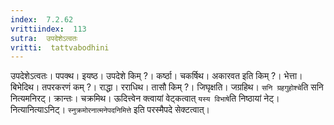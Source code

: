 ```yaml
---
index:  7.2.62
vrittiindex:  113
sutra:  उपदेशेऽत्वतः
vritti:  tattvabodhini 
---
```


उपदेशेऽत्वतः। पपक्थ। इयष्ठ। उपदेशे किम् ?। कर्ष्ठा। चकर्षिथ। अकारवत इति किम् ?। भेत्ता। बिभेदिथ। तपरकरणं कम् ?। राद्धा। रराधिथ। तासौ किम् ?। जिघृक्षति। जग्रहिथ। `सनि ग्रहगुहोश्चे`ति सनि नित्यमनिरट्। क्रान्तः। चक्रमिथ। ऊदित्त्वेन क्त्वायां वेट्कत्वात् `यस्य विभाषे`ति निष्ठायां नेट्। नित्यानित्याऽनिट्। `स्नुक्रमोरनात्मनेपदनिमित्ते` इति परस्मैपदे सेक्टत्वात्। 

